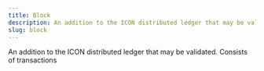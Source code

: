 ```yaml
---
title: Block
description: An addition to the ICON distributed ledger that may be validated. Consists of transactions
slug: block
---
```


An addition to the ICON distributed ledger that may be validated. Consists of transactions